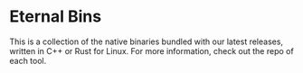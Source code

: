 # Eternal Bins

This is a collection of the native binaries bundled with our latest releases, written in C++ or Rust for Linux. For more information, check out the repo of each tool.

